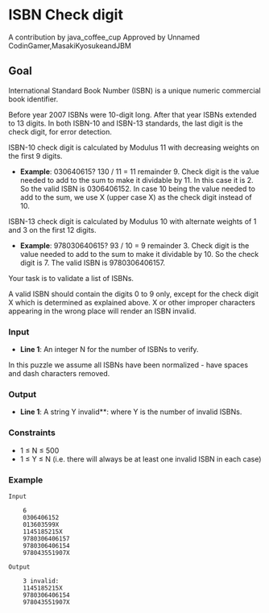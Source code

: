 # ISBN Check digit
A contribution by java_coffee_cup
 Approved by Unnamed CodinGamer,MasakiKyosukeandJBM

## Goal
International Standard Book Number (ISBN) is a unique numeric commercial book identifier.

Before year 2007 ISBNs were 10-digit long. After that year ISBNs extended to 13 digits. In both ISBN-10 and ISBN-13 standards, the last digit is the check digit, for error detection.

ISBN-10 check digit is calculated by Modulus 11 with decreasing weights on the first 9 digits.
* **Example**: 030640615?
130 / 11 = 11 remainder 9.
Check digit is the value needed to add to the sum to make it dividable by 11. In this case it is 2.
So the valid ISBN is 0306406152.
In case 10 being the value needed to add to the sum, we use X (upper case X) as the check digit instead of 10.

ISBN-13 check digit is calculated by Modulus 10 with alternate weights of 1 and 3 on the first 12 digits.
* **Example**: 978030640615?
93 / 10 = 9 remainder 3.
Check digit is the value needed to add to the sum to make it dividable by 10. So the check digit is 7. The valid ISBN is 9780306406157.

Your task is to validate a list of ISBNs.

A valid ISBN should contain the digits 0 to 9 only, except for the check digit X which is determined as explained above. X or other improper characters appearing in the wrong place will render an ISBN invalid.

### Input
* **Line 1**: An integer N for the number of ISBNs to verify.

In this puzzle we assume all ISBNs have been normalized - have spaces and dash characters removed.

### Output
* **Line 1**: A string Y invalid**: where Y is the number of invalid ISBNs.

### Constraints
* 1 ≤ N ≤ 500
* 1 ≤ Y ≤ N (i.e. there will always be at least one invalid ISBN in each case)

### Example

    Input

        6
        0306406152
        013603599X
        1145185215X
        9780306406157
        9780306406154
        978043551907X

    Output

        3 invalid:
        1145185215X
        9780306406154
        978043551907X        